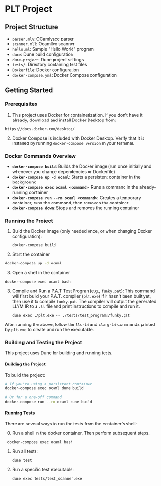 # PLT Project

## Project Structure
- `parser.mly`: OCamlyacc parser
- `scanner.mll`: Ocamllex scanner
- `hello.ml`: Sample "Hello World" program
- `dune`: Dune build configuration
- `dune-project`: Dune project settings
-  `tests/`: Directory containing test files
- `Dockerfile`: Docker configuration
- `docker-compose.yml`: Docker Compose configuration

## Getting Started

### Prerequisites

1. This project uses Docker for containerization. If you don't have it already, download and install Docker Desktop from:
```
https://docs.docker.com/desktop/
```

2. Docker Compose is included with Docker Desktop. Verify that it is installed by running `docker-compose version` in your terminal.

### Docker Commands Overview

- **`docker-compose build`**: Builds the Docker image (run once initially and whenever you change dependencies or Dockerfile)
- **`docker-compose up -d ocaml`**: Starts a persistent container in the background
- **`docker-compose exec ocaml <command>`**: Runs a command in the already-running container
- **`docker-compose run --rm ocaml <command>`**: Creates a temporary container, runs the command, then removes the container
- **`docker-compose down`**: Stops and removes the running container

### Running the Project

1. Build the Docker image (only needed once, or when changing Docker configuration):
   ```
   docker-compose build
   ```

2. Start the container
  ```bash
  docker-compose up -d ocaml
  ```

3. Open a shell in the container
  ```bash
  docker-compose exec ocaml bash
  ```

3. Compile and Run a P.A.T Test Progran (e.g., `funky.pat`):
  This command will first build your P.A.T. compiler (`plt.exe`) if it hasn't been built yet, then use it to compile `funky.pat`. The compiler will output the generated LLVM IR to a `.ll` file and print instructions to compile and run it.
   ```
   dune exec ./plt.exe -- ./tests/test_programs/funky.pat
   ```

  After running the above, follow the `llc-14` and `clang-14` commands printed by `plt.exe` to create and run the executable.

### Building and Testing the Project

This project uses Dune for building and running tests.

#### Building the Project

To build the project:

```bash
# If you're using a persistent container
docker-compose exec ocaml dune build

# Or for a one-off command
docker-compose run --rm ocaml dune build
```

#### Running Tests

There are several ways to run the tests from the container's shell:

0. Run a shell in the docker container. Then perform subsequent steps.
  ```bash
   docker-compose exec ocaml bash
  ```

1. Run all tests:
   ```bash
   dune test
   ```

2. Run a specific test executable:
   ```bash
   dune exec tests/test_scanner.exe
   ```
